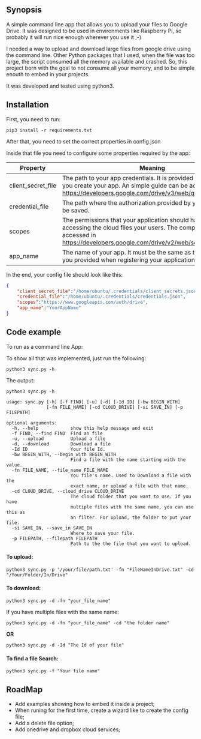 ## Synopsis

A simple command line app that allows you to upload your files to Google Drive. It was designed to be used in environments like Raspberry Pi, so probably it will run nice enough wherever you use it ;-)

I needed a way to upload and download large files from google drive using the command line. Other Python packages that I used, when the file was too large, the script consumed all the memory available and crashed. So, this project born with the goal to not consume all your memory, and to be simple enouth to embed in your projects.

It was developed and tested using python3.

## Installation

First, you need to run:

```
pip3 install -r requirements.txt
```

After that, you need to set the correct properties in config.json

Inside that file you need to configure some properties required by the app:

Property|Meaning
--------|-------
client_secret_file | The path to your app credentials. It is provided by google, when you create your app. An simple guide can be accessed in https://developers.google.com/drive/v3/web/quickstart/python.
credential_file | The path where the authorization provided by your login should be saved.
scopes | The permissions that your application should have when accessing the cloud files your users. The complete list can be accessed in https://developers.google.com/drive/v2/web/scopes
app_name | The name of your app. It must be the same as the name that you provided when registering your application.



In the end, your config file should look like this:
```json
{
    "client_secret_file":"/home/ubuntu/.credentials/client_secrets.json",
    "credential_file":"/home/ubuntu/.credentials/credentials.json",
    "scopes":"https://www.googleapis.com/auth/drive",
    "app_name":"YourAppName"
}
```

## Code example

To run as a command line App:

To show all that was implemented, just run the following:

```
python3 sync.py -h
```

The output:

```
python3 sync.py -h

usage: sync.py [-h] [-f FIND] [-u] [-d] [-Id ID] [-bw BEGIN_WITH]
               [-fn FILE_NAME] [-cd CLOUD_DRIVE] [-si SAVE_IN] [-p FILEPATH]

optional arguments:
  -h, --help            show this help message and exit
  -f FIND, --find FIND  Find an file
  -u, --upload          Upload a file
  -d, --download        Download a file
  -Id ID                Your file Id.
  -bw BEGIN_WITH, --begin_with BEGIN_WITH
                        Find a file with the name starting with the value.
  -fn FILE_NAME, --file_name FILE_NAME
                        You file's name. Used to Download a file with the
                        exact name, or upload a file with that name.
  -cd CLOUD_DRIVE, --cloud_drive CLOUD_DRIVE
                        The cloud folder that you want to use. If you have
                        multiple files with the same name, you can use this as
                        an filter. For upload, the folder to put your file.
  -si SAVE_IN, --save_in SAVE_IN
                        Where to save your file.
  -p FILEPATH, --filepath FILEPATH
                        Path to the the file that you want to upload.

```

#### To upload:

```
python3 sync.py -p '/your/file/path.txt' -fn "FileNameInDrive.txt" -cd "/Your/Folder/In/Drive"
```
#### To download:

```
python3 sync.py -d -fn "your_file_name"
```

If you have multiple files with the same name:

```
python3 sync.py -d -fn "your_file_name" -cd "the folder name"
```

**OR**

```
python3 sync.py -d -Id "The Id of your file"
```

#### To find a file Search:

```
python3 sync.py -f "Your file name"
```

## RoadMap

- Add examples showing how to embed it inside a project;
- When runing for the first time, create a wizard like to create the config file;
- Add a delete file option;
- Add onedrive and dropbox cloud services;
